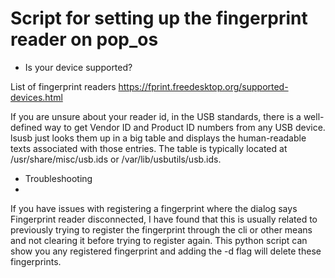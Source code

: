 # Script for setting up the fingerprint reader on pop_os

* Is your device supported? 

List of fingerprint readers https://fprint.freedesktop.org/supported-devices.html

If you are unsure about your reader id, in the USB standards, there is a well-defined way to get Vendor ID and Product ID numbers from any USB device. 
lsusb just looks them up in a big table and displays the human-readable texts associated with those entries. 
The table is typically located at /usr/share/misc/usb.ids or /var/lib/usbutils/usb.ids.

* Troubleshooting
* 
If you have issues with registering a fingerprint where the dialog says Fingerprint reader disconnected, 
I have found that this is usually related to previously trying to register the fingerprint through the cli or other means and not clearing it before trying to register again.
This python script can show you any registered fingerprint and adding the -d flag will delete these fingerprints.
